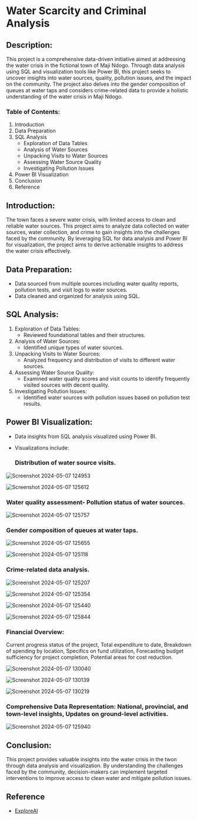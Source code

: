 # Water Scarcity and Criminal Analysis 

## Description:
This project is a comprehensive data-driven initiative aimed at addressing the water crisis in the fictional town of Maji Ndogo. Through data analysis using SQL and visualization tools like Power BI, this project seeks to uncover insights into water sources, quality, pollution issues, and the impact on the community. The project also delves into the gender composition of queues at water taps and considers crime-related data to provide a holistic understanding of the water crisis in Maji Ndogo.

### Table of Contents:
1. Introduction
2. Data Preparation
3. SQL Analysis
    - Exploration of Data Tables
    - Analysis of Water Sources
    - Unpacking Visits to Water Sources
    - Assessing Water Source Quality
    - Investigating Pollution Issues
4. Power BI Visualization
5. Conclusion
6. Reference

## Introduction:
The town  faces a severe water crisis, with limited access to clean and reliable water sources. This project aims to analyze data collected on water sources, water collection, and crime to gain insights into the challenges faced by the community. By leveraging SQL for data analysis and Power BI for visualization, the project aims to derive actionable insights to address the water crisis effectively.

## Data Preparation:
- Data sourced from multiple sources including water quality reports, pollution tests, and visit logs to water sources.
- Data cleaned and organized for analysis using SQL.

## SQL Analysis:
1. Exploration of Data Tables:
   - Reviewed foundational tables and their structures.
2. Analysis of Water Sources:
   - Identified unique types of water sources.
3. Unpacking Visits to Water Sources:
   - Analyzed frequency and distribution of visits to different water sources.
4. Assessing Water Source Quality:
   - Examined water quality scores and visit counts to identify frequently visited sources with decent quality.
5. Investigating Pollution Issues:
   - Identified water sources with pollution issues based on pollution test results.

## Power BI Visualization:

- Data insights from SQL analysis visualized using Power BI.
- Visualizations include:

  
  ### Distribution of water source visits.
  
 ![Screenshot 2024-05-07 124953](https://github.com/AfolasadeDada/Project-Maji-Ndogo/assets/157188351/1023d810-5d77-4ce8-bca0-86aa932a2135)

![Screenshot 2024-05-07 125612](https://github.com/AfolasadeDada/Project-Maji-Ndogo/assets/157188351/54ee1f96-c51c-4006-a41e-13fa771f0a7a)


### Water quality assessment- Pollution status of water sources.

![Screenshot 2024-05-07 125757](https://github.com/AfolasadeDada/Project-Maji-Ndogo/assets/157188351/290eabbc-7119-43b9-8db7-0e1463e69e1d)

### Gender composition of queues at water taps.

![Screenshot 2024-05-07 125655](https://github.com/AfolasadeDada/Project-Maji-Ndogo/assets/157188351/0094fa40-d396-4690-8546-0ee2b7d471fe)

![Screenshot 2024-05-07 125118](https://github.com/AfolasadeDada/Project-Maji-Ndogo/assets/157188351/ed4e5e2b-791e-48a7-a8be-17a011b81fbc)

### Crime-related data analysis.
![Screenshot 2024-05-07 125207](https://github.com/AfolasadeDada/Project-Maji-Ndogo/assets/157188351/1cd05884-6b75-48a1-b566-d3eb0771fbcd)

![Screenshot 2024-05-07 125354](https://github.com/AfolasadeDada/Project-Maji-Ndogo/assets/157188351/d1df9cd4-ba55-46cf-87ec-eb9f6a5f9343)

![Screenshot 2024-05-07 125440](https://github.com/AfolasadeDada/Project-Maji-Ndogo/assets/157188351/dd3ada6f-80fc-40f2-9cd4-08915fd48d60)

![Screenshot 2024-05-07 125844](https://github.com/AfolasadeDada/Project-Maji-Ndogo/assets/157188351/338cc83e-4d70-46f7-9790-90cddd5d7586)

### Financial Overview:
Current progress status of the project, Total expenditure to date, Breakdown of spending by location, Specifics on fund utilization, Forecasting budget sufficiency for project completion, Potential areas for cost reduction.

![Screenshot 2024-05-07 130040](https://github.com/AfolasadeDada/Project-Maji-Ndogo/assets/157188351/9e1299cc-47c4-4dc8-a35f-0d444290a3c0)

![Screenshot 2024-05-07 130139](https://github.com/AfolasadeDada/Project-Maji-Ndogo/assets/157188351/30453827-7ae0-4dd0-85c4-a6a2381e5aca)

![Screenshot 2024-05-07 130219](https://github.com/AfolasadeDada/Project-Maji-Ndogo/assets/157188351/0e321007-5200-4d9a-83e0-6ecb09ebbab1)

### Comprehensive Data Representation: National, provincial, and town-level insights, Updates on ground-level activities.

![Screenshot 2024-05-07 125940](https://github.com/AfolasadeDada/Project-Maji-Ndogo/assets/157188351/db329b1f-712d-440e-be8d-735dc1ed74ba)


## Conclusion:
This project provides valuable insights into the water crisis in the twon through data analysis and visualization. By understanding the challenges faced by the community, decision-makers can implement targeted interventions to improve access to clean water and mitigate pollution issues.

## Reference
- [ExploreAI](https://www.explore.ai/)

